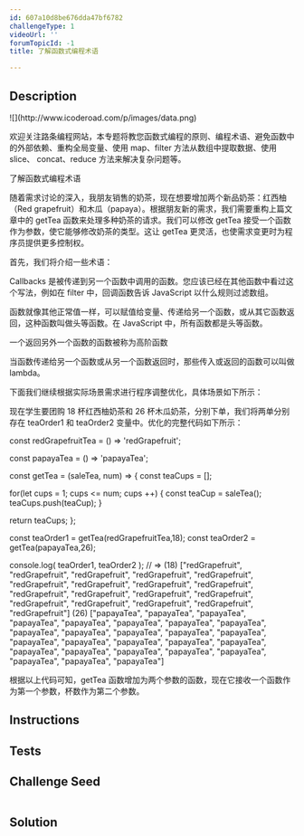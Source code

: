 ```yaml
---
id: 607a10d8be676dda47bf6782
challengeType: 1
videoUrl: ''
forumTopicId: -1
title: 了解函数式编程术语

---
```


## Description
<section id='description'>
![](http://www.icoderoad.com/p/images/data.png)

欢迎关注路条编程网站，本专题将教您函数式编程的原则、编程术语、避免函数中的外部依赖、重构全局变量、使用 map、filter 方法从数组中提取数据、使用 slice、 concat、reduce 方法来解决复杂问题等。

了解函数式编程术语

随着需求讨论的深入，我朋友销售的奶茶，现在想要增加两个新品奶茶：红西柚（Red grapefruit）和木瓜（papaya）。根据朋友新的需求，我们需要重构上篇文章中的 getTea 函数来处理多种奶茶的请求。我们可以修改 getTea 接受一个函数作为参数，使它能够修改奶茶的类型。这让 getTea 更灵活，也使需求变更时为程序员提供更多控制权。

首先，我们将介绍一些术语：

Callbacks 是被传递到另一个函数中调用的函数。您应该已经在其他函数中看过这个写法，例如在 filter 中，回调函数告诉 JavaScript 以什么规则过滤数组。

函数就像其他正常值一样，可以赋值给变量、传递给另一个函数，或从其它函数返回，这种函数叫做头等函数。在 JavaScript 中，所有函数都是头等函数。

一个返回另外一个函数的函数被称为高阶函数

当函数传递给另一个函数或从另一个函数返回时，那些传入或返回的函数可以叫做 lambda。

下面我们继续根据实际场景需求进行程序调整优化，具体场景如下所示：

现在学生要团购 18 杯红西柚奶茶和 26 杯木瓜奶茶，分别下单，我们将两单分别存在 teaOrder1 和 teaOrder2  变量中。优化的完整代码如下所示：

const redGrapefruitTea = () => 'redGrapefruit';

const papayaTea = () => 'papayaTea';

const getTea = (saleTea, num) => {
  const teaCups = [];

  for(let cups = 1; cups <= num; cups ++) {
    const teaCup = saleTea();
    teaCups.push(teaCup);
  }

  return teaCups;
};

const teaOrder1 = getTea(redGrapefruitTea,18);
const teaOrder2 = getTea(papayaTea,26);

console.log(
  teaOrder1,
  teaOrder2
);
// => (18) ["redGrapefruit", "redGrapefruit", "redGrapefruit", "redGrapefruit", "redGrapefruit", "redGrapefruit", "redGrapefruit", "redGrapefruit", "redGrapefruit", "redGrapefruit", "redGrapefruit", "redGrapefruit", "redGrapefruit", "redGrapefruit", "redGrapefruit", "redGrapefruit", "redGrapefruit", "redGrapefruit"] (26) ["papayaTea", "papayaTea", "papayaTea", "papayaTea", "papayaTea", "papayaTea", "papayaTea", "papayaTea", "papayaTea", "papayaTea", "papayaTea", "papayaTea", "papayaTea", "papayaTea", "papayaTea", "papayaTea", "papayaTea", "papayaTea", "papayaTea", "papayaTea", "papayaTea", "papayaTea", "papayaTea", "papayaTea", "papayaTea", "papayaTea"]

根据以上代码可知，getTea 函数增加为两个参数的函数，现在它接收一个函数作为第一个参数，杯数作为第二个参数。


</section>

## Instructions
<section id='instructions'>

</section>

## Tests
<section id='tests'>

</section>

## Challenge Seed
<section id='challengeSeed'>

<div id='js-seed'>

```js

```

</div>



</section>

## Solution
<section id='solution'>


</section>
